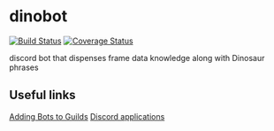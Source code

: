 # dinobot

[![Build Status](https://travis-ci.org/tekken-london/dinobot.svg?branch=master)](https://travis-ci.org/tekken-london/dinobot)
[![Coverage Status](https://coveralls.io/repos/github/tekken-london/dinobot/badge.svg?branch=master)](https://coveralls.io/github/tekken-london/dinobot?branch=master)

discord bot that dispenses frame data knowledge along with Dinosaur phrases

## Useful links

[Adding Bots to Guilds](https://discordapp.com/developers/docs/topics/oauth2#adding-bots-to-guilds)
[Discord applications](https://discordapp.com/developers/applications/me)
